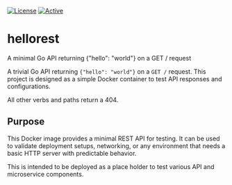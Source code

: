 [![License](https://img.shields.io/badge/license-MIT-blue)](https://opensource.org/licenses/MIT) [![Active](https://img.shields.io/badge/Status-Active-green)](https://guide.unitvectorylabs.com/bestpractices/status/#active)

# hellorest

A minimal Go API returning {"hello": "world"} on a GET / request

A trivial Go API returning `{"hello": "world"}` on a `GET /` request. This project is designed as a simple Docker container to test API responses and configurations.

All other verbs and paths return a 404.

## Purpose

This Docker image provides a minimal REST API for testing. It can be used to validate deployment setups, networking, or any environment that needs a basic HTTP server with predictable behavior.

This is intended to be deployed as a place holder to test various API and microservice components.
